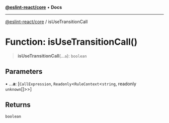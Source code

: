 [**@eslint-react/core**](../README.md) • **Docs**

***

[@eslint-react/core](../README.md) / isUseTransitionCall

# Function: isUseTransitionCall()

> **isUseTransitionCall**(...`a`): `boolean`

## Parameters

• ...**a**: [`CallExpression`, `Readonly`\<`RuleContext`\<`string`, readonly `unknown`[]\>\>]

## Returns

`boolean`
